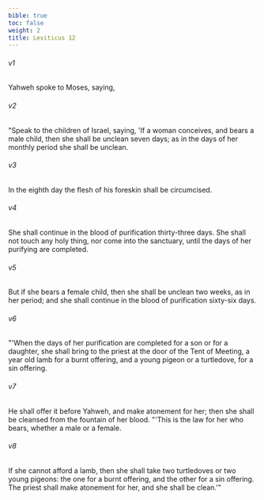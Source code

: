 ```yaml
---
bible: true
toc: false
weight: 2
title: Leviticus 12
---
```




###### v1 
Yahweh spoke to Moses, saying, 

###### v2 
"Speak to the children of Israel, saying, 'If a woman conceives, and bears a male child, then she shall be unclean seven days; as in the days of her monthly period she shall be unclean. 

###### v3 
In the eighth day the flesh of his foreskin shall be circumcised. 

###### v4 
She shall continue in the blood of purification thirty-three days. She shall not touch any holy thing, nor come into the sanctuary, until the days of her purifying are completed. 

###### v5 
But if she bears a female child, then she shall be unclean two weeks, as in her period; and she shall continue in the blood of purification sixty-six days. 

###### v6 
"'When the days of her purification are completed for a son or for a daughter, she shall bring to the priest at the door of the Tent of Meeting, a year old lamb for a burnt offering, and a young pigeon or a turtledove, for a sin offering. 

###### v7 
He shall offer it before Yahweh, and make atonement for her; then she shall be cleansed from the fountain of her blood. "'This is the law for her who bears, whether a male or a female. 

###### v8 
If she cannot afford a lamb, then she shall take two turtledoves or two young pigeons: the one for a burnt offering, and the other for a sin offering. The priest shall make atonement for her, and she shall be clean.'"


